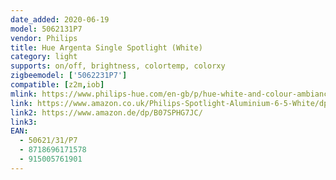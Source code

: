 ```yaml
---
date_added: 2020-06-19
model: 5062131P7
vendor: Philips
title: Hue Argenta Single Spotlight (White)
category: light
supports: on/off, brightness, colortemp, colorxy
zigbeemodel: ['5062231P7']
compatible: [z2m,iob]
mlink: https://www.philips-hue.com/en-gb/p/hue-white-and-colour-ambiance-argenta-single-spotlight/5062131P7
link: https://www.amazon.co.uk/Philips-Spotlight-Aluminium-6-5-White/dp/B07SPHG7JC/
link2: https://www.amazon.de/dp/B07SPHG7JC/
link3: 
EAN: 
  - 50621/31/P7
  - 8718696171578
  - 915005761901
---
```

